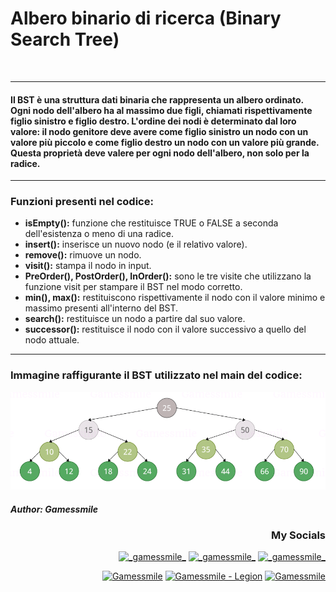<html>
  <h1>Albero binario di ricerca (Binary Search Tree)</h1>
  <br> <hr>

  <h4>Il BST è una struttura dati binaria che rappresenta un albero ordinato. Ogni nodo dell'albero ha al massimo due figli, chiamati rispettivamente figlio sinistro e figlio destro. L'ordine dei nodi è determinato dal loro valore: il nodo genitore deve avere come figlio sinistro un nodo con un valore più piccolo e come figlio destro un nodo con un valore più grande. Questa proprietà deve valere per ogni nodo dell'albero, non solo per la radice.</h4>

  <hr>
  <h3>Funzioni presenti nel codice:</h3>
  <ul>
    <li><strong>isEmpty():</strong> funzione che restituisce TRUE o FALSE a seconda dell'esistenza o meno di una radice.</li>
    <li><strong>insert():</strong> inserisce un nuovo nodo (e il relativo valore).</li>
    <li><strong>remove():</strong> rimuove un nodo.</li>
    <li><strong>visit():</strong> stampa il nodo in input.</li>
    <li><strong>PreOrder(), PostOrder(), InOrder():</strong> sono le tre visite che utilizzano la funzione visit per stampare il BST nel modo corretto.</li>
    <li><strong>min(), max():</strong> restituiscono rispettivamente il nodo con il valore minimo e massimo presenti all'interno del BST.</li>
    <li><strong>search():</strong> restituisce un nodo a partire dal suo valore.</li>
    <li><strong>successor():</strong> restituisce il nodo con il valore successivo a quello del nodo attuale.</li>
  </ul>
  <hr>

  <h3>Immagine raffigurante il BST utilizzato nel main del codice:</h3>
  
  ![BST_used_in_the_example](BST_used_in_the_example.png)


<h4 align="left"><i>Author: Gamessmile</i></h4>
<h3 align="right">My Socials</h3>
<p align="right">
<a href="https://instagram.com/_gamessmile_" target="blank"><img align=center" src="https://cdn.icon-icons.com/icons2/1753/PNG/512/iconfinder-social-media-applications-3instagram-4102579_113804.png" alt="_gamessmile_" height="40" width"50" /></a>
<a href="https://www.youtube.com/channel/UCNpOZ-9ZIvM6wcIyBqYyIdQ" target="blank"><img align=center" src="https://cdn.icon-icons.com/icons2/1211/PNG/512/1491579609-yumminkysocialmedia08_83079.png" alt="_gamessmile_" height="40" width"50" /></a>
<a href="https://tiktok.com/@_gamessmile_" target="blank"><img align=center" src="https://cdn.icon-icons.com/icons2/2864/PNG/512/tiktok_logo_icon_181737.png" alt="_gamessmile_" height="40" width"50" /></a>
</p>
<p align="right">
<a href="https://steamcommunity.com/id/iocomando/" target="blank"><img align=center" src="https://cdn.icon-icons.com/icons2/2108/PNG/512/steam_icon_130822.png" alt="Gamessmile" height="40" width"50" /></a>
<a href="https://discord.com/users/327529848941576194" target="blank"><img align=center" src="https://cdn.icon-icons.com/icons2/2108/PNG/512/discord_icon_130958.png" alt="Gamessmile - Legion" height="40" width"50" /></a>
<a href="https://t.me/Gamessmile" target="blank"><img align=center" src="https://cdn.icon-icons.com/icons2/2108/PNG/512/telegram_icon_130816.png" alt="Gamessmile" height="40" width"50" /></a>
</p>
</html>
